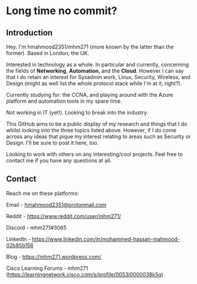 # Long time no commit?

## Introduction

Hey. I'm hmahmood2351/mhm271 (more known by the latter than the former). Based in London, the UK.

Interested in technology as a whole. In particular and currently, concerning the fields of **Networking**, **Automation**, and the **Cloud**. However I can say that I do retain an interest for Sysadmin work, Linux, Security, Wireless, and Design (might as well list the whole protocol stack while I'm at it, right?).

Currently studying for: the CCNA, and playing around with the Azure platform and automation tools in my spare time.

Not working in IT (yet!). Looking to break into the industry.

This GitHub aims to be a public display of my research and things that I do whilst looking into the three topics listed above. However, if I do come across any ideas that pique my interest relating to areas such as Security or Design. I'll be sure to post it here, too. 

Looking to work with others on any interesting/cool projects. Feel free to contact me if you have any questions at all.


## Contact

Reach me on these platforms:

Email - hmahmood2351@protonmail.com

Reddit - https://www.reddit.com/user/mhm271/

Discord - mhm271#3065

LinkedIn - https://www.linkedin.com/in/mohammed-hassan-mahmood-02b85b156

Blog - https://mhm271.wordpress.com/

Cisco Learning Forums - mhm271 (https://learningnetwork.cisco.com/s/profile/0053i0000038k5q)



<!---
hmahmood2351/hmahmood2351 is a ✨ special ✨ repository because its `README.md` (this file) appears on your GitHub profile.
You can click the Preview link to take a look at your changes.
--->
